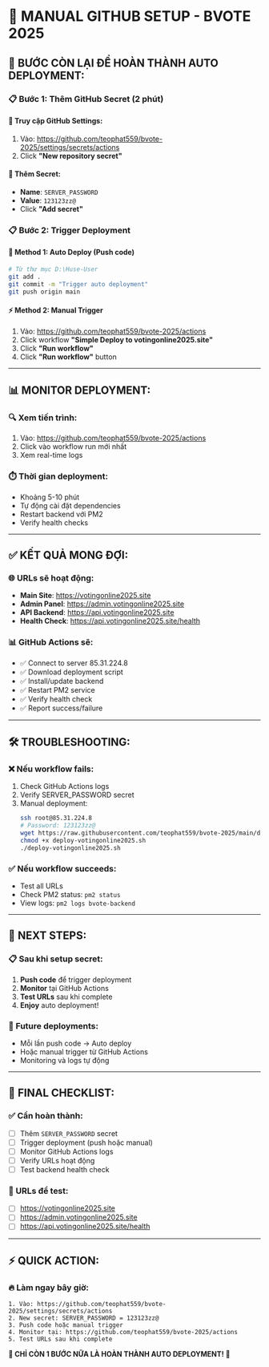 # 🔐 MANUAL GITHUB SETUP - BVOTE 2025

## 🚀 **BƯỚC CÒN LẠI ĐỂ HOÀN THÀNH AUTO DEPLOYMENT:**

### **📋 Bước 1: Thêm GitHub Secret (2 phút)**

#### **🔗 Truy cập GitHub Settings:**
1. Vào: https://github.com/teophat559/bvote-2025/settings/secrets/actions
2. Click **"New repository secret"**

#### **🔐 Thêm Secret:**
- **Name**: `SERVER_PASSWORD`
- **Value**: `123123zz@`
- Click **"Add secret"**

### **📋 Bước 2: Trigger Deployment**

#### **🚀 Method 1: Auto Deploy (Push code)**
```bash
# Từ thư mục D:\Huse-User
git add .
git commit -m "Trigger auto deployment"
git push origin main
```

#### **⚡ Method 2: Manual Trigger**
1. Vào: https://github.com/teophat559/bvote-2025/actions
2. Click workflow **"Simple Deploy to votingonline2025.site"**
3. Click **"Run workflow"**
4. Click **"Run workflow"** button

---

## 📊 **MONITOR DEPLOYMENT:**

### **🔍 Xem tiến trình:**
1. Vào: https://github.com/teophat559/bvote-2025/actions
2. Click vào workflow run mới nhất
3. Xem real-time logs

### **⏱️ Thời gian deployment:**
- Khoảng 5-10 phút
- Tự động cài đặt dependencies
- Restart backend với PM2
- Verify health checks

---

## ✅ **KẾT QUẢ MONG ĐỢI:**

### **🌐 URLs sẽ hoạt động:**
- **Main Site**: https://votingonline2025.site
- **Admin Panel**: https://admin.votingonline2025.site
- **API Backend**: https://api.votingonline2025.site
- **Health Check**: https://api.votingonline2025.site/health

### **📊 GitHub Actions sẽ:**
- ✅ Connect to server 85.31.224.8
- ✅ Download deployment script
- ✅ Install/update backend
- ✅ Restart PM2 service
- ✅ Verify health check
- ✅ Report success/failure

---

## 🛠️ **TROUBLESHOOTING:**

### **❌ Nếu workflow fails:**
1. Check GitHub Actions logs
2. Verify SERVER_PASSWORD secret
3. Manual deployment:
   ```bash
   ssh root@85.31.224.8
   # Password: 123123zz@
   wget https://raw.githubusercontent.com/teophat559/bvote-2025/main/deploy-votingonline2025.sh
   chmod +x deploy-votingonline2025.sh
   ./deploy-votingonline2025.sh
   ```

### **✅ Nếu workflow succeeds:**
- Test all URLs
- Check PM2 status: `pm2 status`
- View logs: `pm2 logs bvote-backend`

---

## 🎯 **NEXT STEPS:**

### **📋 Sau khi setup secret:**
1. **Push code** để trigger deployment
2. **Monitor** tại GitHub Actions
3. **Test URLs** sau khi complete
4. **Enjoy** auto deployment!

### **🔄 Future deployments:**
- Mỗi lần push code → Auto deploy
- Hoặc manual trigger từ GitHub Actions
- Monitoring và logs tự động

---

## 🎉 **FINAL CHECKLIST:**

### **✅ Cần hoàn thành:**
- [ ] Thêm `SERVER_PASSWORD` secret
- [ ] Trigger deployment (push hoặc manual)
- [ ] Monitor GitHub Actions logs
- [ ] Verify URLs hoạt động
- [ ] Test backend health check

### **🚀 URLs để test:**
- [ ] https://votingonline2025.site
- [ ] https://admin.votingonline2025.site
- [ ] https://api.votingonline2025.site/health

---

## ⚡ **QUICK ACTION:**

### **🔥 Làm ngay bây giờ:**
```
1. Vào: https://github.com/teophat559/bvote-2025/settings/secrets/actions
2. New secret: SERVER_PASSWORD = 123123zz@
3. Push code hoặc manual trigger
4. Monitor tại: https://github.com/teophat559/bvote-2025/actions
5. Test URLs sau khi complete
```

**🎊 CHỈ CÒN 1 BƯỚC NỮA LÀ HOÀN THÀNH AUTO DEPLOYMENT! 🎊**
